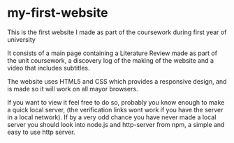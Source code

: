 # my-first-website
This is the first website I made as part of the coursework during first year of university

It consists of a main page containing a Literature Review made as part of the unit coursework, a discovery log of the making of the website and a video that includes subtitles.

The website uses HTML5 and CSS which provides a responsive design, and is made so it will work on all mayor browsers.

If you want to view it feel free to do so, probably you know enough to make a quick local server, (the verification links wont work if you have the server in a local network). If by a very odd chance you have never made a local server you should look into node.js and http-server from npm, a simple and easy to use http server.
